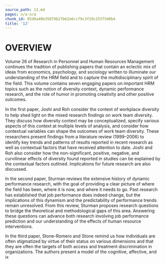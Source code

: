 ```yaml
---
source_path: 13.md
pages: n/a-n/a
chunk_id: 85d9a40b35079b27b62e6ccf9c3f29c253f5d0b4
title: '13'
---
```

# OVERVIEW

Volume 26 of Research in Personnel and Human Resources Management continues the tradition of publishing papers that contain an eclectic mix of ideas from economics, psychology, and sociology written to illuminate our understanding of the HRM ﬁeld and to capture the multidisciplinary spirit of the ﬁeld. This volume contains seven engaging papers on important HRM topics such as the notion of diversity context, dynamic performance research, and the role of humor in promoting creativity and other positive outcomes.

In the ﬁrst paper, Joshi and Roh consider the context of workplace diversity to help shed light on the mixed research ﬁndings on work team diversity. They discuss how diversity context may be conceptualized, specify various aspects of this context at multiple levels of analysis, and consider how contextual variables can shape the outcomes of work team diversity. These researchers present ﬁndings from a literature review (1999–2006) to identify key trends and patterns of results reported in recent research as well as contextual factors that have received attention to date. Joshi and Roh also consider how the non-signiﬁcant, positive, negative, and curvilinear effects of diversity found reported in studies can be explained by the contextual factors outlined. Implications for future research are also discussed.

In the second paper, Sturman reviews the extensive history of dynamic performance research, with the goal of providing a clear picture of where the ﬁeld has been, where it is now, and where it needs to go. Past research has established that job performance does indeed change, but the implications of this dynamism and the predictability of performance trends remain unresolved. From this review, Sturman proposes research questions to bridge the theoretical and methodological gaps of this area. Answering these questions can advance both research involving job performance prediction and our understanding of the effects of human resource interventions.

In the third paper, Stone-Romero and Stone remind us how individuals are often stigmatized by virtue of their status on various dimensions and that they are often the targets of both access and treatment discrimination in organizations. The authors present a model of the cognitive, affective, and ix

